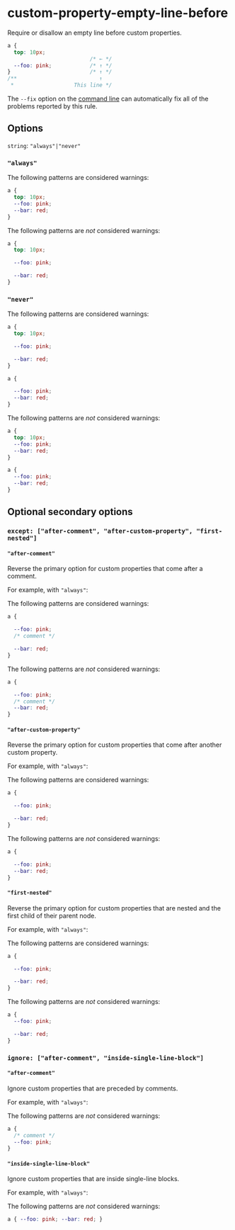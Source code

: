 # custom-property-empty-line-before

Require or disallow an empty line before custom properties.

```css
a {
  top: 10px;
                          /* ← */
  --foo: pink;            /* ↑ */
}                         /* ↑ */
/**                          ↑
 *                   This line */
```

The `--fix` option on the [command line](../../../docs/user-guide/cli.md#autofixing-errors) can automatically fix all of the problems reported by this rule.

## Options

`string`: `"always"|"never"`

### `"always"`

The following patterns are considered warnings:

```css
a {
  top: 10px;
  --foo: pink;
  --bar: red;
}
```

The following patterns are *not* considered warnings:

```css
a {
  top: 10px;

  --foo: pink;

  --bar: red;
}
```

### `"never"`

The following patterns are considered warnings:

```css
a {
  top: 10px;

  --foo: pink;

  --bar: red;
}
```

```css
a {

  --foo: pink;
  --bar: red;
}
```

The following patterns are *not* considered warnings:

```css
a {
  top: 10px;
  --foo: pink;
  --bar: red;
}
```

```css
a {
  --foo: pink;
  --bar: red;
}
```

## Optional secondary options

### `except: ["after-comment", "after-custom-property", "first-nested"]`

#### `"after-comment"`

Reverse the primary option for custom properties that come after a comment.

For example, with `"always"`:

The following patterns are considered warnings:

```css
a {

  --foo: pink;
  /* comment */

  --bar: red;
}
```

The following patterns are *not* considered warnings:

```css
a {

  --foo: pink;
  /* comment */
  --bar: red;
}

```

#### `"after-custom-property"`

Reverse the primary option for custom properties that come after another custom property.

For example, with `"always"`:

The following patterns are considered warnings:

```css
a {

  --foo: pink;

  --bar: red;
}
```

The following patterns are *not* considered warnings:

```css
a {

  --foo: pink;
  --bar: red;
}
```

#### `"first-nested"`

Reverse the primary option for custom properties that are nested and the first child of their parent node.

For example, with `"always"`:

The following patterns are considered warnings:

```css
a {

  --foo: pink;

  --bar: red;
}
```

The following patterns are *not* considered warnings:

```css
a {
  --foo: pink;

  --bar: red;
}
```

### `ignore: ["after-comment", "inside-single-line-block"]`

#### `"after-comment"`

Ignore custom properties that are preceded by comments.

For example, with `"always"`:

The following patterns are *not* considered warnings:

```css
a {
  /* comment */
  --foo: pink;
}
```

#### `"inside-single-line-block"`

Ignore custom properties that are inside single-line blocks.

For example, with `"always"`:

The following patterns are *not* considered warnings:

```css
a { --foo: pink; --bar: red; }
```
